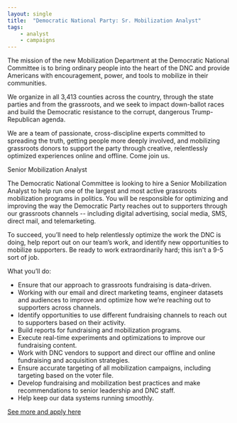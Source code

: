 ```yaml
---
layout: single
title:  "Democratic National Party: Sr. Mobilization Analyst"
tags: 
    - analyst
    - campaigns
---
```


The mission of the new Mobilization Department at the Democratic National Committee is to bring ordinary people into the heart of the DNC and provide Americans with encouragement, power, and tools to mobilize in their communities.

We organize in all 3,413 counties across the country, through the state parties and from the grassroots, and we seek to impact down-ballot races and build the Democratic resistance to the corrupt, dangerous Trump-Republican agenda.

We are a team of passionate, cross-discipline experts committed to spreading the truth, getting people more deeply involved, and mobilizing grassroots donors to support the party through creative, relentlessly optimized experiences online and offline. Come join us.
                   
Senior Mobilization Analyst

The Democratic National Committee is looking to hire a Senior Mobilization Analyst to help run one of the largest and most active grassroots mobilization programs in politics. You will be responsible for optimizing and improving the way the Democratic Party reaches out to supporters through our grassroots channels -- including digital advertising, social media, SMS, direct mail, and telemarketing.

To succeed, you’ll need to help relentlessly optimize the work the DNC is doing, help report out on our team’s work, and identify new opportunities to mobilize supporters. Be ready to work extraordinarily hard; this isn't a 9-5 sort of job.

What you’ll do:

* Ensure that our approach to grassroots fundraising is data-driven.
* Working with our email and direct marketing teams, engineer datasets and audiences to improve and optimize how we’re reaching out to supporters across channels.
* Identify opportunities to use different fundraising channels to reach out to supporters based on their activity.
* Build reports for fundraising and mobilization programs.
* Execute real-time experiments and optimizations to improve our fundraising content.
* Work with DNC vendors to support and direct our offline and online fundraising and acquisition strategies.
* Ensure accurate targeting of all mobilization campaigns, including targeting based on the voter file.
* Develop fundraising and mobilization best practices and make recommendations to senior leadership and DNC staff.
* Help keep our data systems running smoothly.   

[See more and apply here](https://jobs.lever.co/dnc/51503e8f-4b06-4b12-8d1d-70aff7ea0603)

